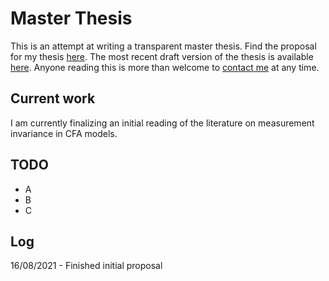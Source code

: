 # Master Thesis
This is an attempt at writing a transparent master thesis. Find the proposal for my thesis [here](https://www.overleaf.com/read/kcvxttvcqdxk). The most recent draft version of the thesis is available [here](https://www.overleaf.com/read/jgcxwhxvbgyv). Anyone reading this is more than welcome to [contact me](mailto:prieger@ethz.ch?subject=[Transparent%20Master%20Thesis]%20Inquiry) at any time.

## Current work
I am currently finalizing an initial reading of the literature on measurement invariance in CFA models.

## TODO
- A
- B
- C

## Log
16/08/2021 - Finished initial proposal

<!--- ![70%](https://progress-bar.dev/70) --->



